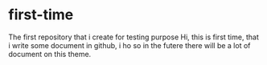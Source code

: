# first-time
The first repository that i create for testing purpose
Hi, this is first time, that i write some document in github, i ho so in the futere there will be a lot of document on this theme.
